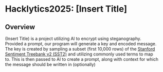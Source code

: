 # Hacklytics2025: [Insert Title]
## Overview 
(Insert Title) is a project utilizing AI to encrypt using steganography. Provided a prompt, our program will generate a key and encoded message. The key is created by sampling a subset (first 10,000 rows) of the [Stanford Sentiment Treebank v2 (SST2)](https://www.kaggle.com/datasets/atulanandjha/stanford-sentiment-treebank-v2-sst2) and utilizing commonly used terms to map to. This is then passed to AI to create a prompt, along with context for which the message should be written in (optionally)
